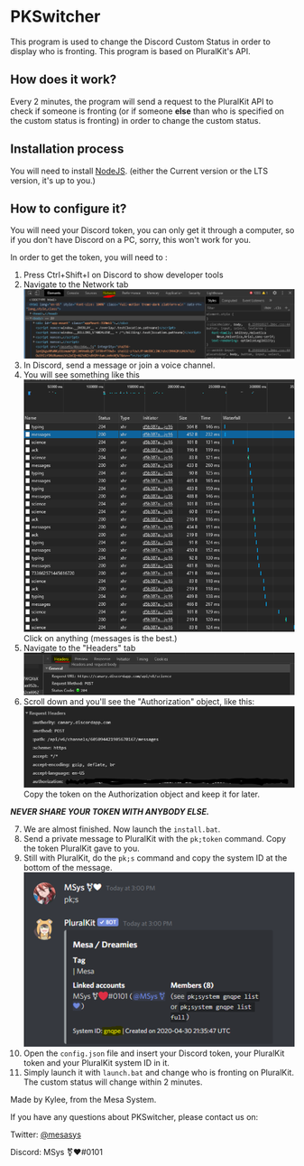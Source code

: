 # PKSwitcher

This program is used to change the Discord Custom Status in order to display who is fronting. This program is based on PluralKit's API.

## How does it work?

Every 2 minutes, the program will send a request to the PluralKit API to check if someone is fronting (or if someone **else** than who is specified on the custom status is fronting) in order to change the custom status.

## Installation process
You will need to install [NodeJS](https://nodejs.org). (either the Current version or the LTS version, it's up to you.)

## How to configure it?

You will need your Discord token, you can only get it through a computer, so if you don't have Discord on a PC, sorry, this won't work for you.

In order to get the token, you will need to : 

1) Press Ctrl+Shift+I on Discord to show developer tools
2) Navigate to the Network tab
![](assets_md/4.PNG)
3) In Discord, send a message or join a voice channel.
4) You will see something like this
![](assets_md/1.PNG)
Click on anything (messages is the best.)
5) Navigate to the "Headers" tab
![](assets_md/5.PNG)
6) Scroll down and you'll see the "Authorization" object, like this:
![](assets_md/2.PNG)
Copy the token on the Authorization object and keep it for later.

***NEVER SHARE YOUR TOKEN WITH ANYBODY ELSE.***

7) We are almost finished. Now launch the `install.bat`.
8) Send a private message to PluralKit with the `pk;token` command. Copy the token PluralKit gave to you.
9) Still with PluralKit, do the `pk;s` command and copy the system ID at the bottom of the message.
![](assets_md/3.PNG)
10) Open the `config.json` file and insert your Discord token, your PluralKit token and your PluralKit system ID in it.
11) Simply launch it with `launch.bat` and change who is fronting on PluralKit. The custom status will change within 2 minutes.

Made by Kylee, from the Mesa System.

If you have any questions about PKSwitcher, please contact us on:

Twitter: [@mesasys](https://www.twitter.com/mesasys)

Discord: MSys ⚧❤#0101
